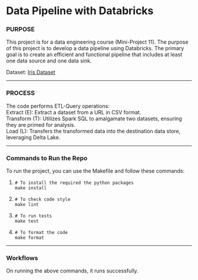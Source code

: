 # Data Pipeline with Databricks

### PURPOSE

This project is for a data engineering course (Mini-Project 11). The purpose of this project is to develop a data pipeline using Databricks. The primary goal is to create an efficient and functional pipeline that includes at least one data source and one data sink.

Dataset: [Iris Dataset](https://gist.github.com/netj/8836201)

***

### PROCESS

The code performs ETL-Query operations:  
Extract (E): Extract a dataset from a URL in CSV format.  
Transform (T): Utilizes Spark SQL to amalgamate two datasets, ensuring they are primed for analysis.  
Load (L): Transfers the transformed data into the destination data store, leveraging Delta Lake.  
   
***

### Commands to Run the Repo

To run the project, you can use the Makefile and follow these commands:
1. ```
   # To install the required the python packages
   make install
   ```
2. ```
   # To check code style
   make lint
   ```
3. ```
   # To run tests
   make test
   ```
4. ```
   # To format the code
   make format
   ```

***

### Workflows

On running the above commands, it runs successfully.

